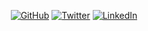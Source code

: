 

<!--
**SajidK25/Sajidk25** is a ✨ _special_ ✨ repository because its `README.md` (this file) appears on your GitHub profile.

Here are some ideas to get you started:
- ### Hi there 👋
- 🔭 I’m currently working on ...
- 🌱 I’m currently learning ...
- 👯 I’m looking to collaborate on ...
- 🤔 I’m looking for help with ...
- 💬 Ask me about ...
- 📫 How to reach me: ...
- 😄 Pronouns: ...
- ⚡ Fun fact: ...
-->
<p align="center">
	<a href="https://github.com/Sajidk25"><img src="https://img.shields.io/github/followers/Sajidk25.svg?label=GitHub" alt="GitHub"></a>
	<a href="https://twitter.com/sajidk25"><img src="https://img.shields.io/twitter/follow/Sajidk25?label=Twitter" alt="Twitter"></a>
	<a href="https://www.linkedin.com/in/sajid-khan-15084a186/"><img src="https://img.shields.io/badge/LinkedIn--_.svg?style=social&logo=linkedin" alt="LinkedIn"></a>
